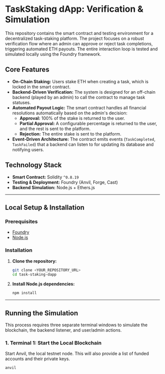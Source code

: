 # TaskStaking dApp: Verification & Simulation

This repository contains the smart contract and testing environment for a decentralized task-staking platform. The project focuses on a robust verification flow where an admin can approve or reject task completions, triggering automated ETH payouts. The entire interaction loop is tested and simulated locally using the Foundry framework.

## Core Features

-   **On-Chain Staking:** Users stake ETH when creating a task, which is locked in the smart contract.
-   **Backend-Driven Verification:** The system is designed for an off-chain backend (played by an admin) to call the contract to manage task statuses.
-   **Automated Payout Logic:** The smart contract handles all financial resolutions automatically based on the admin's decision:
    -   **Approval:** 100% of the stake is returned to the user.
    -   **Partial Approval:** A configurable percentage is returned to the user, and the rest is sent to the platform.
    -   **Rejection:** The entire stake is sent to the platform.
-   **Event-Driven Architecture:** The contract emits events (`TaskCompleted`, `TaskFailed`) that a backend can listen to for updating its database and notifying users.

## Technology Stack

-   **Smart Contract:** Solidity `^0.8.19`
-   **Testing & Deployment:** Foundry (Anvil, Forge, Cast)
-   **Backend Simulation:** Node.js + Ethers.js

---

## Local Setup & Installation

### Prerequisites

-   [Foundry](https://getfoundry.sh/)
-   [Node.js](https://nodejs.org/)

### Installation

1.  **Clone the repository:**
    ```bash
    git clone <YOUR_REPOSITORY_URL>
    cd task-staking-dapp
    ```

2.  **Install Node.js dependencies:**
    ```bash
    npm install
    ```

---

## Running the Simulation

This process requires three separate terminal windows to simulate the blockchain, the backend listener, and user/admin actions.

### 1. Terminal 1: Start the Local Blockchain

Start Anvil, the local testnet node. This will also provide a list of funded accounts and their private keys.

```bash
anvil
